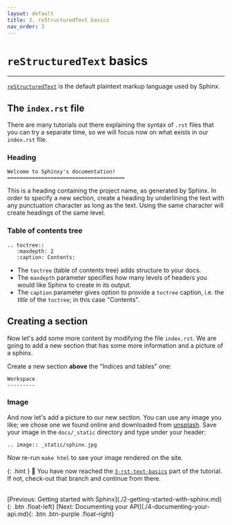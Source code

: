 ```yaml
---
layout: default
title: 3. reStructuredText basics
nav_order: 3
---
```


# `reStructuredText` basics

---

[`reStructuredText`](https://www.sphinx-doc.org/en/master/usage/restructuredtext/basics.html) is
the default plaintext markup language used by Sphinx.

## The `index.rst` file

There are many tutorials out there explaining the syntax of `.rst` files that you can try a
separate time, so we will focus now on what exists in our `index.rst` file.

### Heading

```
Welcome to Sphinxy's documentation!
======================================
```

This is a heading containing the project name, as generated by Sphinx. In order to specify a new
section, create a heading by underlining the text with any punctuation character as long as the
text. Using the same character will create headings of the same level.

### Table of contents tree

```
.. toctree::
   :maxdepth: 2
   :caption: Contents:
```

- The `toctree` (table of contents tree) adds structure to your docs.
- The `maxdepth` parameter specifies how many levels of headers you would like Sphinx to create
  in its output.
- The `caption` parameter gives option to provide a `toctree` caption, i.e. the _title_ of the
  `toctree`; in this case "Contents".

## Creating a section

Now let's add some more content by modifying the file `index.rst`. We are going to add a new
section that has some more information and a picture of a sphinx.

Create a new section **above** the "Indices and tables" one:

```
Workspace
---------
```

### Image

And now let's add a picture to our new section. You can use any image you like; we chose one we
found online and downloaded from [unsplash](https://unsplash.com). Save your image in the
`docs/_static` directory and type under your header:

```
.. image:: _static/sphinx.jpg
```

Now re-run `make html` to see your image rendered on the site.

{: .hint }
🙌 You have now reached the
[`3-rst-text-basics`](https://github.com/aelsayed95/sphinxy/tree/3-rst-text-basics) part of the
tutorial. If not, check-out that branch and continue from there.

<br />
[Previous: Getting started with Sphinx](./2-getting-started-with-sphinx.md){: .btn .float-left}
[Next: Documenting your API](./4-documenting-your-api.md){: .btn .btn-purple .float-right}
<br />
